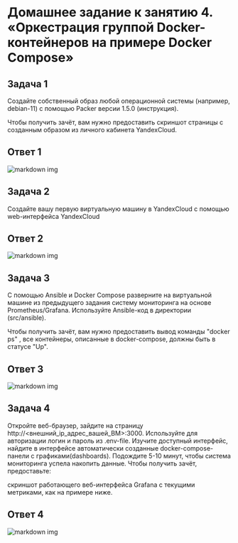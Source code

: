 # Домашнее задание к занятию 4. «Оркестрация группой Docker-контейнеров на примере Docker Compose»
## Задача 1
Создайте собственный образ любой операционной системы (например, debian-11) с помощью Packer версии 1.5.0 (инструкция).

Чтобы получить зачёт, вам нужно предоставить скриншот страницы с созданным образом из личного кабинета YandexCloud.
## Ответ 1
![markdown img](https://github.com/MezencevPavel/devops-netology/blob/main/virtual/05-z1.jpg)
## Задача 2
Создайте вашу первую виртуальную машину в YandexCloud с помощью web-интерфейса YandexCloud
## Ответ 2
![markdown img](https://github.com/MezencevPavel/devops-netology/blob/main/virtual/05-z2.jpg)
## Задача 3
С помощью Ansible и Docker Compose разверните на виртуальной машине из предыдущего задания систему мониторинга на основе Prometheus/Grafana. Используйте Ansible-код в директории (src/ansible).

Чтобы получить зачёт, вам нужно предоставить вывод команды "docker ps" , все контейнеры, описанные в docker-compose, должны быть в статусе "Up".
## Ответ 3
![markdown img](https://github.com/MezencevPavel/devops-netology/blob/main/virtual/05-z3.jpg)
## Задача 4
Откройте веб-браузер, зайдите на страницу http://<внешний_ip_адрес_вашей_ВМ>:3000.
Используйте для авторизации логин и пароль из .env-file.
Изучите доступный интерфейс, найдите в интерфейсе автоматически созданные docker-compose-панели с графиками(dashboards).
Подождите 5-10 минут, чтобы система мониторинга успела накопить данные.
Чтобы получить зачёт, предоставьте:

скриншот работающего веб-интерфейса Grafana с текущими метриками, как на примере ниже.
## Ответ 4
![markdown img](https://github.com/MezencevPavel/devops-netology/blob/main/virtual/05-z4.jpg)
